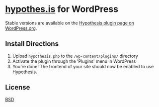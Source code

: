 # [hypothes.is](http://hypothes.is/) for WordPress

Stable versions are available on the
[Hypothesis plugin page on WordPress.org](https://wordpress.org/plugins/hypothesis/).

## Install Directions

1. Upload `hypothesis.php` to the `/wp-content/plugins/` directory
2. Activate the plugin through the 'Plugins' menu in WordPress
3. You're done! The frontend of your site should now be enabled to use Hypothesis.

## License

[BSD](http://opensource.org/licenses/BSD-2-Clause)
